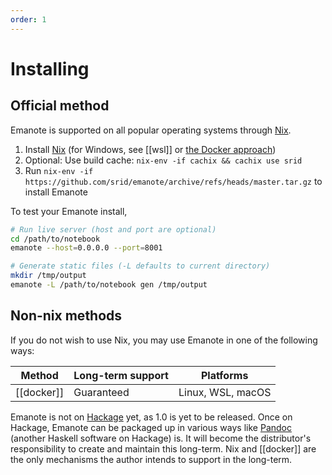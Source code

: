 ```yaml
---
order: 1
---
```


# Installing

## Official method

Emanote is supported on all popular operating systems through [Nix].

1. Install [Nix] (for Windows, see [[wsl]] or [the Docker approach](https://github.com/srid/emanote/issues/230))
2. Optional: Use build cache: `nix-env -if cachix && cachix use srid`
3. Run `nix-env -if https://github.com/srid/emanote/archive/refs/heads/master.tar.gz` to install Emanote

To test your Emanote install,

```bash
# Run live server (host and port are optional)
cd /path/to/notebook
emanote --host=0.0.0.0 --port=8001

# Generate static files (-L defaults to current directory)
mkdir /tmp/output
emanote -L /path/to/notebook gen /tmp/output
```

[Nix]: https://nixos.org/download.html

## Non-nix methods

If you do not wish to use Nix, you may use Emanote in one of the following ways:

| Method     | Long-term support | Platforms         |
| ---------- | ----------------- | ----------------- |
| [[docker]] | Guaranteed        | Linux, WSL, macOS |

Emanote is not on [Hackage](https://hackage.haskell.org/) yet, as 1.0 is yet to be released. Once on Hackage, Emanote can be packaged up in various ways like [Pandoc](https://pandoc.org/) (another Haskell software on Hackage) is. It will become the distributor's responsibility to create and maintain this long-term. Nix and [[docker]] are the only mechanisms the author intends to support in the long-term. 
